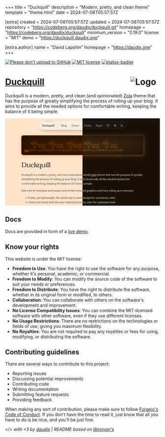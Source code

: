 
+++
title = "Duckquill"
description = "Modern, pretty, and clean theme"
template = "theme.html"
date = 2024-07-08T05:57:57Z

[extra]
created = 2024-07-08T05:57:57Z
updated = 2024-07-08T05:57:57Z
repository = "https://codeberg.org/daudix/duckquill.git"
homepage = "https://codeberg.org/daudix/duckquill"
minimum_version = "0.19.0"
license = "MIT"
demo = "https://duckquill.daudix.one"

[extra.author]
name = "David Lapshin"
homepage = "https://daudix.one"
+++        

[![Please don't upload to GitHub](https://nogithub.codeberg.page/badge.svg)](https://nogithub.codeberg.page)
[![MIT license](https://img.shields.io/badge/License-MIT-blue)](https://mit-license.org)
[![status-badge](https://ci.codeberg.org/api/badges/13032/status.svg)](https://ci.codeberg.org/repos/13032)

# [Duckquill](https://duckquill.daudix.one) <img src="logo.png" alt="Logo" width="96" align="right"/>

Duckquill is a modern, pretty, and clean (and opinionated) [Zola](https://www.getzola.org) theme that has the purpose of greatly simplifying the process of rolling up your blog. It aims to provide all the needed options for comfortable writing, keeping the balance of it being simple.

![Screenshot](screenshot.png)

## Docs

Docs are provided in form of a [live demo](https://duckquill.daudix.one).

## Know your rights

This website is under the MIT license:

- **Freedom to Use**: You have the right to use the software for any purpose, whether it's personal, academic, or commercial.
- **Freedom to Modify**: You can modify the source code of the software to suit your needs or preferences.
- **Freedom to Distribute**: You have the right to distribute the software, whether in its original form or modified, to others.
- **Collaboration**: You can collaborate with others on the software's development and improvement.
- **No License Compatibility Issues**: You can combine the MIT-licensed software with other software, even if they use different licenses.
- **No Usage Restrictions**: There are no restrictions on the technologies or fields of use, giving you maximum flexibility.
- **No Royalties**: You are not required to pay any royalties or fees for using, modifying, or distributing the software.

## Contributing guidelines

There are several ways to contribute to this project:

- Reporting issues
- Discussing potential improvements
- Contributing code
- Writing documentation
- Submitting feature requests
- Providing feedback

When making any sort of contribution, please make sure to follow [Forgejo's Code of Conduct](https://codeberg.org/forgejo/code-of-conduct). If you don't have the time to read it, just know that all you have to do is be nice, and you'll be just fine.

*</> with <3 by [daudix](https://daudix.codeberg.page) | README based on [libreivan's](https://codeberg.org/libreivan/libreivan.com)*

        